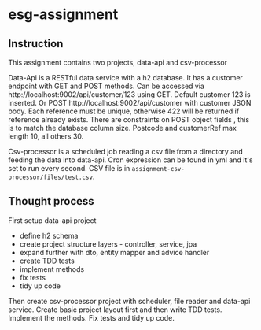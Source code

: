 # esg-assignment

## Instruction
This assignment contains two projects, data-api and csv-processor <br />

Data-Api is a RESTful data service with a h2 database. It has a customer endpoint with GET and POST methods. Can be accessed via http://localhost:9002/api/customer/123 using GET. Default customer 123 is inserted. Or POST http://localhost:9002/api/customer with customer JSON body. Each reference must be unique, otherwise 422 will be returned if reference already exists. There are constraints on POST object fields , this is to match the database column size. Postcode and customerRef max length 10, all others 30. 

Csv-processor is a scheduled job reading a csv file from a directory and feeding the data into data-api. Cron expression can be found in yml and it's set to run every second. CSV file is in `assignment-csv-processor/files/test.csv`.


## Thought process
First setup data-api project
  - define h2 schema
  - create project structure layers - controller, service, jpa
  - expand further with dto, entity mapper and advice handler
  - create TDD tests
  - implement methods
  - fix tests
  - tidy up code

Then create csv-processor project with scheduler, file reader and data-api service. Create basic project layout first and then write TDD tests. Implement the methods. Fix tests and tidy up code. 
